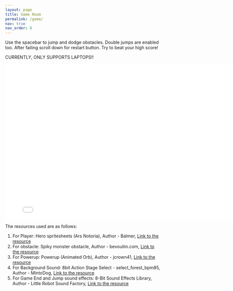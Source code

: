 ```yaml
---
layout: page
title: Game Room
permalink: /game/
nav: true
nav_order: 8
---
```


Use the spacebar to jump and dodge obstacles. Double jumps are enabled too. After failing scroll down for restart button. Try to beat your high score!

CURRENTLY, ONLY SUPPORTS LAPTOPS!!

<div style="max-width: 800px; margin: auto;">
  <iframe src="/assets/games/mario/index.html" width="800" height="500" style="border:none;"></iframe>
</div>    
   
   


The resources used are as follows:

1) For Player: Hero spritesheets (Ars Notoria), Author - Balmer, [Link to the resource](https://opengameart.org/content/hero-spritesheets-ars-notoria)  
2) For obstacle: Spiky monster obstacle, Author - bevouliin.com, [Link to the resource](https://opengameart.org/content/spiky-monster-obstacle)  
3) For Powerup: Powerup (Animated Orb), Author - jcrown41, [Link to the resource](https://opengameart.org/content/powerup-animated-orb)  
4) For Background Sound: 8bit Action Stage Select  - select_forest_bpm85, Author - MintoDog, [Link to the resource](https://opengameart.org/content/8bit-action-stage-select)   
5) For Game End and Jump sound effects: 8-Bit Sound Effects Library, Author - Little Robot Sound Factory, [Link to the resource](https://opengameart.org/content/8-bit-sound-effects-library)   